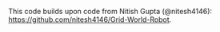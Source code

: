 This code builds upon code from Nitish Gupta (@nitesh4146): https://github.com/nitesh4146/Grid-World-Robot.

